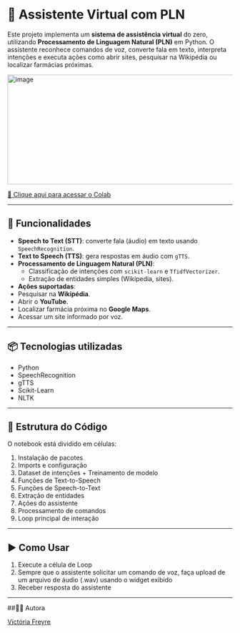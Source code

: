 

# 🤖 Assistente Virtual com PLN

Este projeto implementa um **sistema de assistência virtual** do zero, utilizando **Processamento de Linguagem Natural (PLN)** em Python.  O assistente reconhece comandos de voz, converte fala em texto, interpreta intenções e executa ações como abrir sites, pesquisar na Wikipédia ou localizar farmácias próximas.

<img width="738" height="246" alt="image" src="https://github.com/user-attachments/assets/67a4a7bc-48a7-4b18-8314-90366acf5499" />

[📂 Clique aqui para acessar o Colab](https://colab.research.google.com/drive/1UO3oX0Key_5DikNxDWK78HUl_pyRA7Hz#scrollTo=A1Pa0H65xhwd)

---

## 🚀 Funcionalidades
- **Speech to Text (STT)**: converte fala (áudio) em texto usando `SpeechRecognition`.
- **Text to Speech (TTS)**: gera respostas em áudio com `gTTS`.
- **Processamento de Linguagem Natural (PLN)**:
  - Classificação de intenções com `scikit-learn` e `TfidfVectorizer`.
  - Extração de entidades simples (Wikipedia, sites).
-  **Ações suportadas**:
  - Pesquisar na **Wikipédia**.
  - Abrir o **YouTube**.
  - Localizar farmácia próxima no **Google Maps**.
  - Acessar um site informado por voz.

---

## 📦 Tecnologias utilizadas
- Python
- SpeechRecognition
- gTTS
- Scikit-Learn
- NLTK
---

## 📂 Estrutura do Código

O notebook está dividido em células:

1. Instalação de pacotes
2. Imports e configuração
3. Dataset de intenções + Treinamento de modelo
4. Funções de Text-to-Speech
5. Funções de Speech-to-Text
6. Extração de entidades
7. Ações do assistente
8. Processamento de comandos
9. Loop principal de interação

---

## ▶️ Como Usar
1. Execute a célula de Loop
2. Sempre que o assistente solicitar um comando de voz, faça upload de um arquivo de áudio (.wav) usando o widget exibido
3. Receber resposta do assistente

---

##👩‍💻 Autora

[Victória Freyre](https://www.linkedin.com/in/vict%C3%B3ria-freyre-220b05291/)

